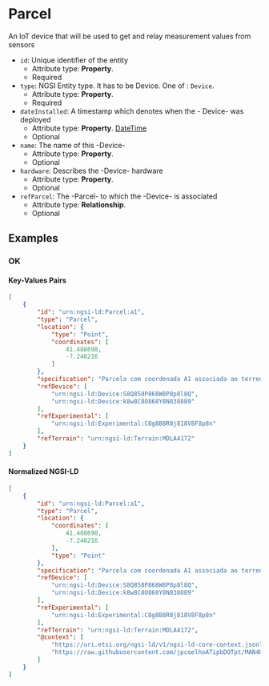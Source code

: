 # Parcel

An IoT device that will be used to get and relay measurement values from sensors
-  `id`: Unique identifier of the entity
   -  Attribute type: **Property**. 
   -  Required
-  `type`: NGSI Entity type. It has to be Device. One of : `Device`.
   -  Attribute type: **Property**. 
   -  Required
-  `dateInstalled`: A timestamp which denotes when the - Device- was deployed
   -  Attribute type: **Property**. [DateTime](https://schema.org/DateTime)
   -  Optional
-  `name`: The name of this -Device-
   -  Attribute type: **Property**. 
   -  Optional
-  `hardware`: Describes the -Device- hardware
   -  Attribute type: **Property**. 
   -  Optional
-  `refParcel`: The -Parcel- to which the -Device- is associated
   -  Attribute type: **Relationship**. 
   -  Optional



## Examples

### OK


#### Key-Values Pairs

```json
[
    {
        "id": "urn:ngsi-ld:Parcel:a1",
        "type": "Parcel",
        "location": {
            "type": "Point",
            "coordinates": [
                41.488698,
                -7.248216
            ]
        },
        "specification": "Parcela com coordenada A1 associada ao terreno localizado em Mirandela",
        "refDevice": [
            "urn:ngsi-ld:Device:S8Q858P868W8P8p8l8Q",
            "urn:ngsi-ld:Device:k8w8C8O868Y8N838889"
        ],
        "refExperimental": [
            "urn:ngsi-ld:Experimental:C8g8B8R8j818V8F8p8n"
        ],
        "refTerrain": "urn:ngsi-ld:Terrain:MDLA4172"
    }
]
```

#### Normalized NGSI-LD

```json
[
    {
        "id": "urn:ngsi-ld:Parcel:a1",
        "type": "Parcel",
        "location": {
            "coordinates": [
                41.488698,
                -7.248216
            ],
            "type": "Point"
        },
        "specification": "Parcela com coordenada A1 associada ao terreno localizado em Mirandela",
        "refDevice": [
            "urn:ngsi-ld:Device:S8Q858P868W8P8p8l8Q",
            "urn:ngsi-ld:Device:k8w8C8O868Y8N838889"
        ],
        "refExperimental": [
            "urn:ngsi-ld:Experimental:C8g8B8R8j818V8F8p8n"
        ],
        "refTerrain": "urn:ngsi-ld:Terrain:MDLA4172",
        "@context": [
            "https://uri.etsi.org/ngsi-ld/v1/ngsi-ld-core-context.jsonld",
            "https://raw.githubusercontent.com/jpcoelhoATipbDOTpt/MAN4HEALTH/main/DataModel/Parcel/Context/context-normalized.jsonld"
        ]
    }
]
```
